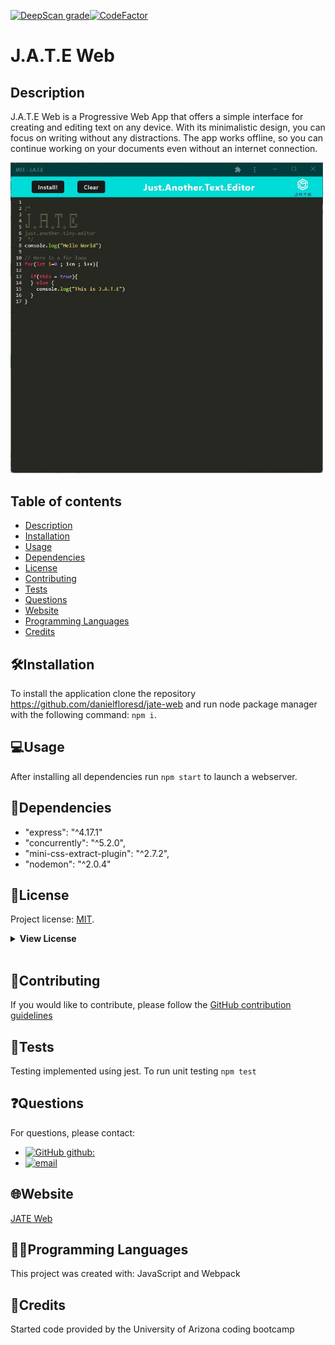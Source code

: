 [![DeepScan grade](https://deepscan.io/api/teams/19657/projects/23124/branches/691436/badge/grade.svg)](https://deepscan.io/dashboard#view=project&tid=19657&pid=23124&bid=691436)[![CodeFactor](https://www.codefactor.io/repository/github/danielfloresd/employee-track-cms/badge)](https://www.codefactor.io/repository/github/danielflores/demployee-track-cms)

# J.A.T.E Web

## Description

J.A.T.E Web is a Progressive Web App that offers a simple interface for creating and editing text on any device. With its minimalistic design, you can focus on writing without any distractions. The app works offline, so you can continue working on your documents even without an internet connection.

<img src="./client/src/images/screenshot.jpg" width="500">

## Table of contents

- [Description](#description)
- [Installation](#🛠️installation)
- [Usage](#💻usage)
- [Dependencies](#🧩dependencies)
- [License](#📛license)
- [Contributing](#🤝contributing)
- [Tests](#📃tests)
- [Questions](#❓questions)
- [Website](#🌐website)
- [Programming Languages](#👨‍💻programming-languages)
- [Credits](#👨creadits)

## 🛠️Installation

To install the application clone the repository https://github.com/danielfloresd/jate-web and run node package manager with the following command: ```npm i```.

## 💻Usage

After installing all dependencies run ```npm start``` to launch a webserver.

## 🧩Dependencies
*   "express": "^4.17.1"
*   "concurrently": "^5.2.0",
*   "mini-css-extract-plugin": "^2.7.2",
*   "nodemon": "^2.0.4"

## 📛License

Project license: [MIT](https://choosealicense.com/licenses/mit).

<details><summary><b>View License</b></summary>MIT License

Copyright (c) 2022 Daniel Flores D

Permission is hereby granted, free of charge, to any person obtaining a copy
of this software and associated documentation files (the "Software"), to deal
in the Software without restriction, including without limitation the rights
to use, copy, modify, merge, publish, distribute, sublicense, and/or sell
copies of the Software, and to permit persons to whom the Software is
furnished to do so, subject to the following conditions:

The above copyright notice and this permission notice shall be included in all
copies or substantial portions of the Software.

THE SOFTWARE IS PROVIDED "AS IS", WITHOUT WARRANTY OF ANY KIND, EXPRESS OR
IMPLIED, INCLUDING BUT NOT LIMITED TO THE WARRANTIES OF MERCHANTABILITY,
FITNESS FOR A PARTICULAR PURPOSE AND NONINFRINGEMENT. IN NO EVENT SHALL THE
AUTHORS OR COPYRIGHT HOLDERS BE LIABLE FOR ANY CLAIM, DAMAGES OR OTHER
LIABILITY, WHETHER IN AN ACTION OF CONTRACT, TORT OR OTHERWISE, ARISING FROM,
OUT OF OR IN CONNECTION WITH THE SOFTWARE OR THE USE OR OTHER DEALINGS IN THE
SOFTWARE.

</details></br>

## 🤝Contributing

If you would like to contribute, please follow the [GitHub contribution guidelines](https://github.com/github/docs/blob/main/CONTRIBUTING.md)

## 📃Tests

Testing implemented using jest. To run unit testing ```npm test```

## ❓Questions

For questions, please contact:

- [![GitHub github:](https://img.shields.io/badge/github:-danielfloresd-black.svg)](https://github.com/danielfloresd)
- [![email](https://img.shields.io/badge/email:-daniel.flor3s.d@gmail.com-blue.svg)](mailto:daniel.flor3s.d@gmail.com)


## 🌐Website

[JATE Web](https://jate-web.herokuapp.com/)

## 👨‍💻Programming Languages

This project was created with: JavaScript and Webpack

## 👨Credits

Started code provided by the University of Arizona coding bootcamp
